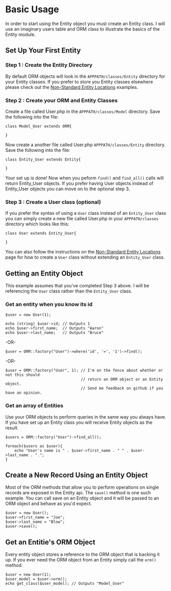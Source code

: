 # Basic Usage

In order to start using the Entity object you must create an Entity class. I will use an imaginary users table and ORM class to illustrate the basics of the Entity module.

## Set Up Your First Entity

### Step 1 : Create the Entity Directory

By default ORM objects will look in the `APPPATH/classes/Entity` directory for your Entity classes. If you prefer to store you Entity classes elsewhere please check out the [Non-Standard Entity Locations](examples/non-standard-entity-locations) examples.

### Step 2 : Create your ORM and Entity Classes

Create a file called User.php in the `APPPATH/classes/Model` directory. Save the following into the file:

~~~
class Model_User extends ORM{

}
~~~

Now create a another file called User.php `APPPATH/classes/Entity` directory. Save the following into the file:

~~~
class Entity_User extends Entity{
    
}
~~~

Your set up is done! Now when you peform `find()` and `find_all()` calls will return Entity_User objects. If you prefer having User objects instead of Entity_User objects you can move on to the optional step 3.

### Step 3 : Create a User class (optional)
If you prefer the syntax of using a `User` class instead of an `Entity_User` class you can simply create a new file called User.php in your `APPPATH/classes` directory which looks like this:

~~~
class User extends Entity_User{
    
}
~~~

You can also follow the instructions on the [Non-Standard Entity Locations](examples/non-standard-entity-locations) page for how to create a `User` class without extending an `Entity_User` class.

## Getting an Entity Object
This example assumes that you've completed Step 3 above. I will be referencing the `User` class rather than the `Entity_User` class.

### Get an entity when you know its id
~~~
$user = new User(1);

echo (string) $user->id; // Outputs 1
echo $user->first_name;  // Outputs "Aaron"
echo $user->last_name;   // Outputs "Bruce"
~~~

-OR-

~~~
$user = ORM::factory("User")->where('id', '=', '1')->find();
~~~

-OR-
~~~
$user = ORM::factory("User", 1); // I'm on the fence about whether or not this should 
                                 // return an ORM object or an Entity object.
                                 // Send me feedback on github if you have an opinion.
~~~

### Get an array of Entities
Use your ORM objects to perform queries in the same way you always have. If you have set up an Entity class you will receive Entity objects as the result.
~~~
$users = ORM::factory("User")->find_all();

foreach($users as $user){
    echo "User's name is " . $user->first_name . " " . $user->last_name . ".";
}
~~~

## Create a New Record Using an Entity Object
Most of the ORM methods that allow you to perform operations on single records are exposed in the Entity api. The `save()` method is one such example. You can call save on an Entity object and it will be passed to an ORM object and behave as you'd expect.

~~~
$user = new User();
$user->first_name = "Joe";
$user->last_name = "Blow";
$user->save();
~~~

## Get an Entitie's ORM Object
Every entity object stores a reference to the ORM object that is backing it up. If you ever need the ORM object from an Entity simply call the `orm()` method.
~~~
$user = new User(1);
$user_model = $user->orm();
echo get_class($user_model); // Outputs "Model_User"
~~~